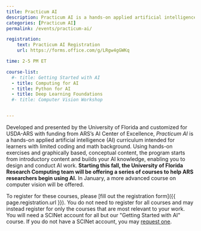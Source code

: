 ```yaml
---
title: Practicum AI
description: Practicum AI is a hands-on applied artificial intelligence (AI) curriculum intended for learners with limited coding and math background.
categories: [Practicum AI]
permalink: /events/practicum-ai/

registration:
    text: Practicum AI Registration
    url: https://forms.office.com/g/LRgw4gGWKq

time: 2-5 PM ET

course-list:
  #- title: Getting Started with AI
  - title: Computing for AI
  - title: Python for AI
  - title: Deep Learning Foundations
  #- title: Computer Vision Workshop


---
```


Developed and presented by the University of Florida and customized for USDA-ARS with funding from ARS’s AI Center of Excellence, *Practicum AI* is a hands-on applied artificial intelligence (AI) curriculum intended for learners with limited coding and math background. Using hands-on exercises and graphically based, conceptual content, the program starts from introductory content and builds your AI knowledge, enabling you to design and conduct AI work. **Starting this fall, the University of Florida Research Computing team will be offering a series of courses to help ARS researchers begin using AI.** In January, a more advanced course on computer vision will be offered.

To register for these courses, please [fill out the registration form]({{ page.registration.url }}). You do not need to register for all courses and may instead register for only the courses that are most relevant to your work. You will need a SCINet account for all but our "Getting Started with AI" course. If you do not have a SCINet account, you may [request one](/about/signup).

